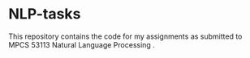 # NLP-tasks

This repository contains the code for my assignments as submitted to MPCS 53113 Natural Language Processing . 
